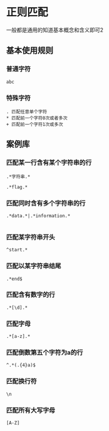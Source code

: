 # 正则匹配



一般都是通用的知道基本概念和含义即可2

## 基本使用规则

### 普通字符

```
abc
```



### 特殊字符

```
. 匹配任意单个字符
* 匹配前一个字符0次或者多次
+ 匹配前一个字符1次或多次
```



## 案例库



### 匹配某一行含有某个字符串的行

```
.*字符串.*

.*flag.*

```



### 匹配同时含有多个字符串的行

```
.*data.*|.*information.*


```



### 匹配某字符串开头

```
^start.*
```



### 匹配以某字符串结尾

```
.*end$
```



### 匹配含有数字的行

```
.*[\d].*
```



### 匹配字母

```
.*[a-z].*
```



### 匹配倒数第五个字符为a的行

```
^.*(.{4}a)$
```



### 匹配换行符

```
\n
```



### 匹配所有大写字母

```
[A-Z]
```

